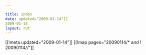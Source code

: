 ```yaml
---

title: index
date: updated="2009-01-14"]]
2009-01-14
layout: rut
---
```


[[!meta updated="2009-01-14"]]
[[!map pages="20090114/* and ! 20090114/*/*"]]

